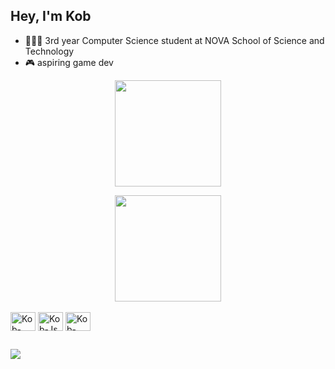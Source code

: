 ## Hey, I'm Kob
- 👨🏻‍🎓 3rd year Computer Science student at NOVA School of Science and Technology
- 🎮 aspiring game dev

<div align="center">
  <a href="https://github.com/the-Kob"></a>
  <img align="center" height="170em" src="https://github-readme-stats.vercel.app/api?username=the-Kob&show_icons=true&theme=dracula&include_all_commits=true&count_private=true"/>
  <p></p>
  <img align="center" height="170em" src="https://github-readme-stats.vercel.app/api/top-langs/?username=the-Kob&layout=compact&langs_count=7&theme=dracula"/>
</div>
  
<div style="display: inline_block"><br>
  <img align="center" alt="Kob-Java" height="30" width="40" src="https://cdn.jsdelivr.net/gh/devicons/devicon/icons/java/java-original.svg">
  <img align="center" alt="Kob-Js" height="30" width="40" src="https://cdn.jsdelivr.net/gh/devicons/devicon/icons/javascript/javascript-original.svg">
  <img align="center" alt="Kob-HTML" height="30" width="40" src="https://cdn.jsdelivr.net/gh/devicons/devicon/icons/html5/html5-original.svg">
</div>
  
##

<div>
  <a href="https://kob-gp.itch.io" target="_blank"><img align="center" src="https://img.shields.io/badge/Itch.io-FA5C5C?style=for-the-badge&logo=itch.io&logoColor=white" target="_blank"></a>
</div>
